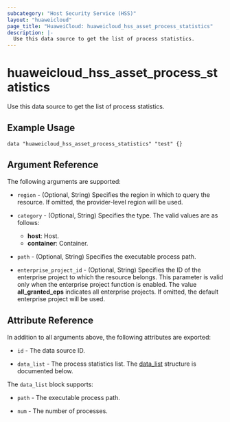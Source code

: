 ```yaml
---
subcategory: "Host Security Service (HSS)"
layout: "huaweicloud"
page_title: "HuaweiCloud: huaweicloud_hss_asset_process_statistics"
description: |-
  Use this data source to get the list of process statistics.
---
```


# huaweicloud_hss_asset_process_statistics

Use this data source to get the list of process statistics.

## Example Usage

```hcl
data "huaweicloud_hss_asset_process_statistics" "test" {}
```

## Argument Reference

The following arguments are supported:

* `region` - (Optional, String) Specifies the region in which to query the resource.
  If omitted, the provider-level region will be used.

* `category` - (Optional, String) Specifies the type.
  The valid values are as follows:
  + **host**: Host.
  + **container**: Container.

* `path` - (Optional, String) Specifies the executable process path.

* `enterprise_project_id` - (Optional, String) Specifies the ID of the enterprise project to which the resource belongs.
  This parameter is valid only when the enterprise project function is enabled.
  The value **all_granted_eps** indicates all enterprise projects.
  If omitted, the default enterprise project will be used.

## Attribute Reference

In addition to all arguments above, the following attributes are exported:

* `id` - The data source ID.

* `data_list` - The process statistics list.
  The [data_list](#process_statistics_struct) structure is documented below.

<a name="process_statistics_struct"></a>
The `data_list` block supports:

* `path` - The executable process path.

* `num` - The number of processes.
